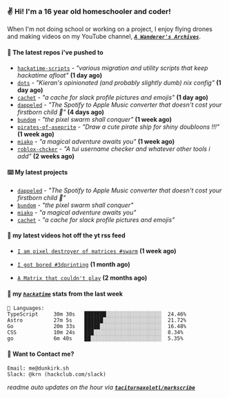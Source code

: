 ### ✌️ Hi! I'm a 16 year old homeschooler and coder!

When I'm not doing school or working on a project, I enjoy flying drones and making videos on my YouTube channel, [**_`A Wanderer's Archives`_**](https://youtube.com/@wanderer.archives).

#### 👷 The latest repos i've pushed to

- [`hackatime-scripts`](https://github.com/taciturnaxolotl/hackatime-scripts) - _"various migration and utility scripts that keep hackatime afloat"_ **(1 day ago)**
- [`dots`](https://github.com/taciturnaxolotl/dots) - _"Kieran's opinionated (and probably slightly dumb) nix config"_ **(1 day ago)**
- [`cachet`](https://github.com/taciturnaxolotl/cachet) - _"a cache for slack profile pictures and emojis"_ **(1 day ago)**
- [`dappeled`](https://github.com/taciturnaxolotl/dappeled) - _"The Spotify to Apple Music converter that doesn't cost your firstborn child 🍏"_ **(4 days ago)**
- [`bundom`](https://github.com/taciturnaxolotl/bundom) - _"the pixel swarm shall conquer"_ **(1 week ago)**
- [`pirates-of-aseprite`](https://github.com/Spectralo/pirates-of-aseprite) - _"Draw a cute pirate ship for shiny doubloons !!!"_ **(1 week ago)**
- [`miako`](https://github.com/taciturnaxolotl/miako) - _"a magical adventure awaits you"_ **(1 week ago)**
- [`roblox-chcker`](https://github.com/taciturnaxolotl/roblox-chcker) - _"A tui username checker and whatever other tools i add"_ **(2 weeks ago)**

#### ⌨️ My latest projects

- [`dappeled`](https://github.com/taciturnaxolotl/dappeled) - _"The Spotify to Apple Music converter that doesn't cost your firstborn child 🍏"_
- [`bundom`](https://github.com/taciturnaxolotl/bundom) - _"the pixel swarm shall conquer"_
- [`miako`](https://github.com/taciturnaxolotl/miako) - _"a magical adventure awaits you"_
- [`cachet`](https://github.com/taciturnaxolotl/cachet) - _"a cache for slack profile pictures and emojis"_

#### 🍿 my latest videos hot off the yt rss feed

- [`I am pixel destroyer of matrices #swarm`](https://www.youtube.com/watch?v=bh3vvy5NyKg) **(1 week ago)**

- [`I got bored #3dprinting`](https://www.youtube.com/watch?v=59f5n1NeItE) **(1 month ago)**

- [`A Matrix that couldn't play`](https://www.youtube.com/watch?v=NodwjZF7uZw) **(2 months ago)**



#### 📡 my [_`hackatime`_](https://waka.hackclub.com) stats from the last week

```text
💾 Languages:
TypeScript     30m 30s   ███████░░░░░░░░░░░░░░░░░░  24.46%
Astro          27m 5s    ██████░░░░░░░░░░░░░░░░░░░  21.72%
Go             20m 33s   █████░░░░░░░░░░░░░░░░░░░░  16.48%
CSS            10m 24s   ███░░░░░░░░░░░░░░░░░░░░░░  8.34%
go             6m 40s    ██░░░░░░░░░░░░░░░░░░░░░░░  5.35%
```

#### 📮 Want to Contact me?

```text
Email: me@dunkirk.sh
Slack: @krn (hackclub.com/slack)
```

_readme auto updates on the hour via [**`taciturnaxolotl/markscribe`**](https://github.com/taciturnaxolotl/markscribe)_

